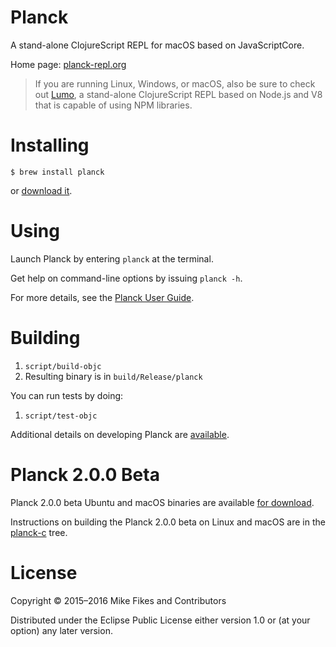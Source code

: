 # Planck

A stand-alone ClojureScript REPL for macOS based on JavaScriptCore.

Home page: [planck-repl.org](http://planck-repl.org)

> If you are running Linux, Windows, or macOS, also be sure to check out [Lumo](https://github.com/anmonteiro/lumo), a stand-alone ClojureScript REPL based on Node.js and V8 that is capable of using NPM libraries.

# Installing

```
$ brew install planck
```

or [download it](http://planck-repl.org/download.html).

# Using

Launch Planck by entering `planck` at the terminal.

Get help on command-line options by issuing `planck -h`.

For more details, see the [Planck User Guide](http://planck-repl.org/guide.html).

# Building 

1. `script/build-objc`
2. Resulting binary is in `build/Release/planck`

You can run tests by doing:

1. `script/test-objc`

Additional details on developing Planck are [available](https://github.com/mfikes/planck/wiki/Development).

# Planck 2.0.0 Beta

Planck 2.0.0 beta Ubuntu and macOS binaries are available [for download](http://planck-repl.org/download-beta.html).

Instructions on building the Planck 2.0.0 beta on Linux and macOS are in the [planck-c](https://github.com/mfikes/planck/tree/master/planck-c) tree.

# License

Copyright © 2015–2016 Mike Fikes and Contributors

Distributed under the Eclipse Public License either version 1.0 or (at your option) any later version.
